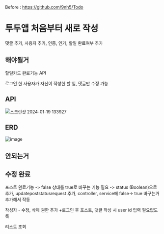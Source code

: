 Before :  https://github.com/9nh5/Todo

<h1>투두앱 처음부터 새로 작성</h1>

댓글 추가, 사용자 추가, 인증, 인가, 할일 완료여부 추가

<h2>해야될거</h2>

할일카드 완료기능 API

로그인 한 사용자가 자신이 작성한 할 일, 댓글만 수정 가능


<h2>API</h2>

![스크린샷 2024-01-19 133927](https://github.com/9nh5/TodoProject/assets/151013731/1d4cf01e-e824-4128-8528-10bae5bdd2f7)



<h2>ERD</h2>

![image](https://github.com/9nh5/TodoProject/assets/151013731/35e3a4c5-baeb-4a59-8814-197f334c7a8c)




 <h2>안되는거</h2>


<h2>수정 완료</h2>

포스트 완료기능 -> false 상태를 true로 바꾸는 기능 필요
 -> status (Boolean)으로 추가, updatepoststatusrequest 추가, controller, service에 false-> true 바꾸는거 추가해서 작동

작성자 - 수정, 삭제 권한 추가
+로그인 후 포스트, 댓글 작성 시 user id 입력 필요없도록

리스트 조회
